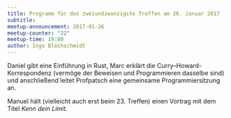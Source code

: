 ```yaml
---
title: Programm für das zweiundzwanzigste Treffen am 26. Januar 2017
subtitle: 
meetup-announcement: 2017-01-26
meetup-counter: "22"
meetup-time: 19:00
author: Ingo Blechschmidt
---
```


Daniel gibt eine Einführung in Rust, Marc erklärt die
Curry–Howard-Korrespondenz (vermöge der Beweisen und Programmieren dasselbe
sind) und anschließend leitet Profpatsch eine gemeinsame Programmiersitzung an.

Manuel hält (vielleicht auch erst beim 23. Treffen) einen Vortrag mit dem Titel
*Kenn dein Limit*.
